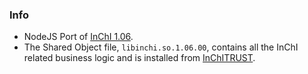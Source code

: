 ### Info

- NodeJS Port of [InChI 1.06](https://www.inchi-trust.org/downloads/).
- The Shared Object file, `libinchi.so.1.06.00`, contains all the InChI related business logic and is installed from [InChITRUST](https://www.inchi-trust.org/downloads/).
